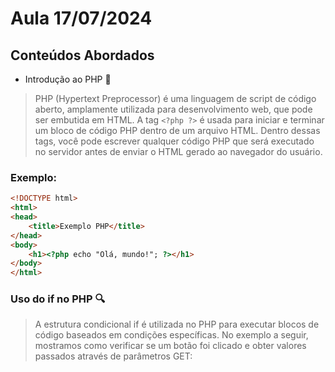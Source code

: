 # Aula 17/07/2024

## **Conteúdos Abordados**

- Introdução ao PHP :elephant:

> PHP (Hypertext Preprocessor) é uma linguagem de script de código aberto, amplamente utilizada para desenvolvimento web, que pode ser embutida em HTML. A tag `<?php ?>` é usada para iniciar e terminar um bloco de código PHP dentro de um arquivo HTML. Dentro dessas tags, você pode escrever qualquer código PHP que será executado no servidor antes de enviar o HTML gerado ao navegador do usuário.

### Exemplo:

```html
<!DOCTYPE html>
<html>
<head>
    <title>Exemplo PHP</title>
</head>
<body>
    <h1><?php echo "Olá, mundo!"; ?></h1>
</body>
</html>
```

### Uso do if no PHP :mag:
>A estrutura condicional if é utilizada no PHP para executar blocos de código baseados em condições específicas. No exemplo a seguir, mostramos como verificar se um botão foi clicado e obter valores passados através de parâmetros GET:
